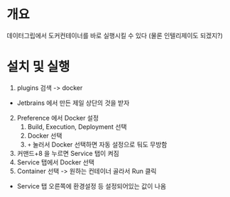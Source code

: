 # 개요
데이터그립에서 도커컨테이너를 바로 실행시킬 수 있다 (물론 인텔리제이도 되겠지?)

# 설치 및 실행
1. plugins 검색 -> docker
  - Jetbrains 에서 만든 제일 상단의 것을 받자
2. Preference 에서 Docker 설정
    1. Build, Execution, Deployment 선택
    2. Docker 선택
    3. `+` 눌러서 Docker 선택하면 자동 설정으로 둬도 무방함
3. 커맨드+8 을 누르면 Service 탭이 켜짐
4. Service 탭에서 Docker 선택
5. Container 선택 -> 원하는 컨테이너 골라서 Run 클릭
  - Service 탭 오른쪽에 환경설정 등 설정되어있는 값이 나옴
